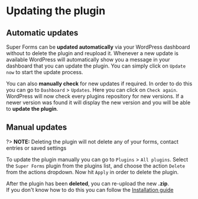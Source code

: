 # Updating the plugin

## Automatic updates

Super Forms can be **updated automatically** via your WordPress dashboard without to delete the plugin and reupload it.
Whenever a new update is available WordPress will automatically show you a message in your dashboard that you can update the plugin.
You can simply click on `Update now` to start the update process.

You can also **manually check** for new updates if required.
In order to do this you can go to `Dashboard` > `Updates`.
Here you can click on `Check again`.
WordPress will now check every plugins repository for new versions.
If a newer version was found it will display the new version and you will be able to **update the plugin**.

## Manual updates

?> **NOTE:** Deleting the plugin will not delete any of your forms, contact entries or saved settings

To update the plugin manually you can go to `Plugins` > `All plugins`.
Select the `Super Forms` plugin from the plugins list, and choose the action `Delete` from the actions dropdown.
Now hit `Apply` in order to delete the plugin.

After the plugin has been **deleted**, you can re-upload the new **.zip**.<br />
If you don't know how to do this you can follow the [Installation guide](installation)
